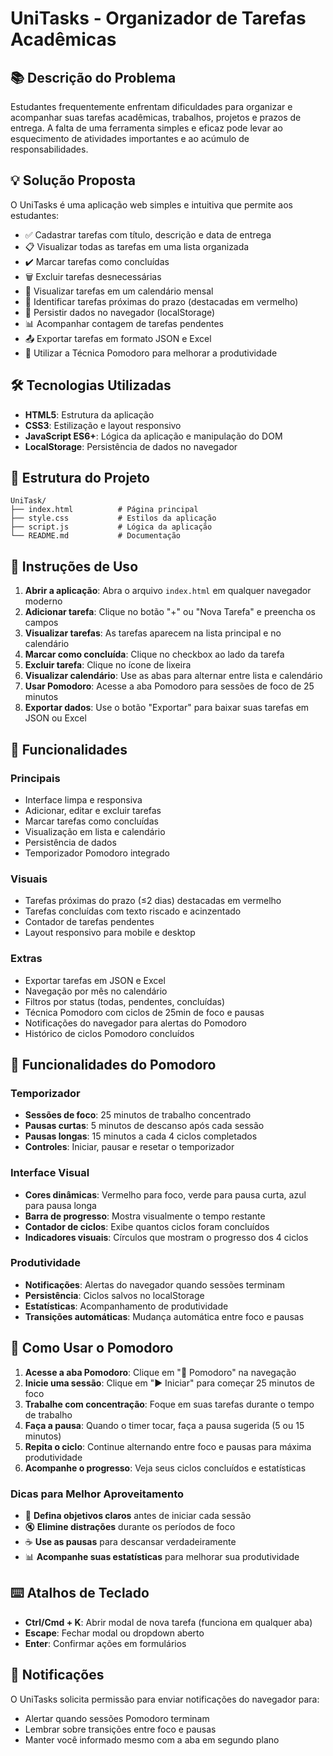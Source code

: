 ﻿# UniTasks - Organizador de Tarefas Acadêmicas

## 📚 Descrição do Problema

Estudantes frequentemente enfrentam dificuldades para organizar e acompanhar suas tarefas acadêmicas, trabalhos, projetos e prazos de entrega. A falta de uma ferramenta simples e eficaz pode levar ao esquecimento de atividades importantes e ao acúmulo de responsabilidades.

## 💡 Solução Proposta

O UniTasks é uma aplicação web simples e intuitiva que permite aos estudantes:

- ✅ Cadastrar tarefas com título, descrição e data de entrega
- 📋 Visualizar todas as tarefas em uma lista organizada
- ✔️ Marcar tarefas como concluídas
- 🗑️ Excluir tarefas desnecessárias
- 📅 Visualizar tarefas em um calendário mensal
- 🚨 Identificar tarefas próximas do prazo (destacadas em vermelho)
- 💾 Persistir dados no navegador (localStorage)
- 📊 Acompanhar contagem de tarefas pendentes
- 📤 Exportar tarefas em formato JSON e Excel
- 🍅 Utilizar a Técnica Pomodoro para melhorar a produtividade

## 🛠️ Tecnologias Utilizadas

- **HTML5**: Estrutura da aplicação
- **CSS3**: Estilização e layout responsivo
- **JavaScript ES6+**: Lógica da aplicação e manipulação do DOM
- **LocalStorage**: Persistência de dados no navegador

## 📁 Estrutura do Projeto

```
UniTask/
├── index.html          # Página principal
├── style.css           # Estilos da aplicação
├── script.js           # Lógica da aplicação
└── README.md           # Documentação
```

## 🚀 Instruções de Uso

1. **Abrir a aplicação**: Abra o arquivo `index.html` em qualquer navegador moderno
2. **Adicionar tarefa**: Clique no botão "+" ou "Nova Tarefa" e preencha os campos
3. **Visualizar tarefas**: As tarefas aparecem na lista principal e no calendário
4. **Marcar como concluída**: Clique no checkbox ao lado da tarefa
5. **Excluir tarefa**: Clique no ícone de lixeira
6. **Visualizar calendário**: Use as abas para alternar entre lista e calendário
7. **Usar Pomodoro**: Acesse a aba Pomodoro para sessões de foco de 25 minutos
8. **Exportar dados**: Use o botão "Exportar" para baixar suas tarefas em JSON ou Excel

## 🎨 Funcionalidades

### Principais
- Interface limpa e responsiva
- Adicionar, editar e excluir tarefas
- Marcar tarefas como concluídas
- Visualização em lista e calendário
- Persistência de dados
- Temporizador Pomodoro integrado

### Visuais
- Tarefas próximas do prazo (≤2 dias) destacadas em vermelho
- Tarefas concluídas com texto riscado e acinzentado
- Contador de tarefas pendentes
- Layout responsivo para mobile e desktop

### Extras
- Exportar tarefas em JSON e Excel
- Navegação por mês no calendário
- Filtros por status (todas, pendentes, concluídas)
- Técnica Pomodoro com ciclos de 25min de foco e pausas
- Notificações do navegador para alertas do Pomodoro
- Histórico de ciclos Pomodoro concluídos

## 🍅 Funcionalidades do Pomodoro

### Temporizador
- **Sessões de foco**: 25 minutos de trabalho concentrado
- **Pausas curtas**: 5 minutos de descanso após cada sessão
- **Pausas longas**: 15 minutos a cada 4 ciclos completados
- **Controles**: Iniciar, pausar e resetar o temporizador

### Interface Visual
- **Cores dinâmicas**: Vermelho para foco, verde para pausa curta, azul para pausa longa
- **Barra de progresso**: Mostra visualmente o tempo restante
- **Contador de ciclos**: Exibe quantos ciclos foram concluídos
- **Indicadores visuais**: Círculos que mostram o progresso dos 4 ciclos

### Produtividade
- **Notificações**: Alertas do navegador quando sessões terminam
- **Persistência**: Ciclos salvos no localStorage
- **Estatísticas**: Acompanhamento de produtividade
- **Transições automáticas**: Mudança automática entre foco e pausas

## 🎯 Como Usar o Pomodoro

1. **Acesse a aba Pomodoro**: Clique em "🍅 Pomodoro" na navegação
2. **Inicie uma sessão**: Clique em "▶️ Iniciar" para começar 25 minutos de foco
3. **Trabalhe com concentração**: Foque em suas tarefas durante o tempo de trabalho
4. **Faça a pausa**: Quando o timer tocar, faça a pausa sugerida (5 ou 15 minutos)
5. **Repita o ciclo**: Continue alternando entre foco e pausas para máxima produtividade
6. **Acompanhe o progresso**: Veja seus ciclos concluídos e estatísticas

### Dicas para Melhor Aproveitamento
- 🎯 **Defina objetivos claros** antes de iniciar cada sessão
- 🔇 **Elimine distrações** durante os períodos de foco
- ☕ **Use as pausas** para descansar verdadeiramente
- 📊 **Acompanhe suas estatísticas** para melhorar sua produtividade

## ⌨️ Atalhos de Teclado

- **Ctrl/Cmd + K**: Abrir modal de nova tarefa (funciona em qualquer aba)
- **Escape**: Fechar modal ou dropdown aberto
- **Enter**: Confirmar ações em formulários

## 🔔 Notificações

O UniTasks solicita permissão para enviar notificações do navegador para:
- Alertar quando sessões Pomodoro terminam
- Lembrar sobre transições entre foco e pausas
- Manter você informado mesmo com a aba em segundo plano
